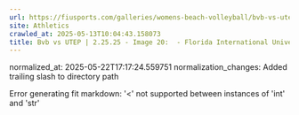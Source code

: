 ```yaml
---
url: https://fiusports.com/galleries/womens-beach-volleyball/bvb-vs-utep-2-25-25/image-20/356/62700/
site: Athletics
crawled_at: 2025-05-13T10:04:43.158073
title: Bvb vs UTEP | 2.25.25 - Image 20:  - Florida International University
---
```

normalized_at: 2025-05-22T17:17:24.559751
normalization_changes: Added trailing slash to directory path

Error generating fit markdown: '<' not supported between instances of 'int' and 'str'